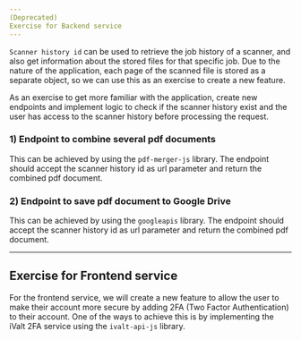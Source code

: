 ```yaml
---
(Deprecated)
Exercise for Backend service
---
```

`Scanner history id` can be used to retrieve the job history of a scanner, and also get information about the stored files for that specific job. Due to the nature of the application, each page of the scanned file is stored as a separate object, so we can use this as an exercise to create a new feature.

As an exercise to get more familiar with the application, create new endpoints and implement logic to check if the scanner history exist and the user has access to the scanner history before processing the request.
### 1) Endpoint to combine several pdf documents
This can be achieved by using the `pdf-merger-js` library. The endpoint should accept the scanner history id as url parameter and return the combined pdf document.

### 2) Endpoint to save pdf document to Google Drive
This can be achieved by using the `googleapis` library. The endpoint should accept the scanner history id as url parameter and return the combined pdf document.

---
Exercise for Frontend service
---
For the frontend service, we will create a new feature to allow the user to make their account more secure by adding 2FA (Two Factor Authentication) to their account. One of the ways to achieve this is by implementing the iValt 2FA service using the `ivalt-api-js` library.
